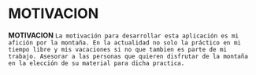 # MOTIVACION 
**MOTIVACION**
```La motivación para desarrollar esta aplicación es mi afición por la montaña. En la actualidad no solo la práctico en mi tiempo libre y mis vacaciones si no que tambien es parte de mi trabajo. Asesorar a las personas que quieren disfrutar de la montaña en la elección de su material para dicha practica. ```



